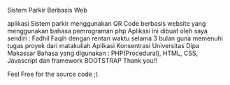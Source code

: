 Sistem Parkir Berbasis Web

aplikasi Sistem parkir menggunakan QR Code berbasis website yang menggunakan bahasa pemrograman php
Aplikasi ini dibuat oleh saya sendiri : Fadhil Faqih
dengan rentan waktu selama 3 bulan guna memenuhi tugas proyek dari matakuliah Aplikasi Konsentrasi Universitas Dipa Makassar
Bahasa yang digunakan : PHP(Procedural), HTML, CSS, Javascript dan framework BOOTSTRAP
Thank you!!

Feel Free for the source code ;)
